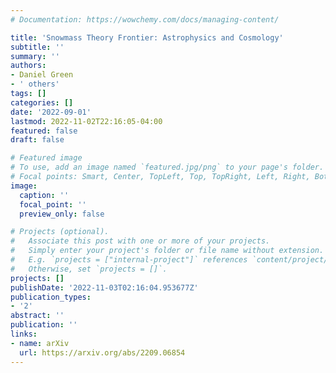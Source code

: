 ```yaml
---
# Documentation: https://wowchemy.com/docs/managing-content/

title: 'Snowmass Theory Frontier: Astrophysics and Cosmology'
subtitle: ''
summary: ''
authors:
- Daniel Green
- ' others'
tags: []
categories: []
date: '2022-09-01'
lastmod: 2022-11-02T22:16:05-04:00
featured: false
draft: false

# Featured image
# To use, add an image named `featured.jpg/png` to your page's folder.
# Focal points: Smart, Center, TopLeft, Top, TopRight, Left, Right, BottomLeft, Bottom, BottomRight.
image:
  caption: ''
  focal_point: ''
  preview_only: false

# Projects (optional).
#   Associate this post with one or more of your projects.
#   Simply enter your project's folder or file name without extension.
#   E.g. `projects = ["internal-project"]` references `content/project/deep-learning/index.md`.
#   Otherwise, set `projects = []`.
projects: []
publishDate: '2022-11-03T02:16:04.953677Z'
publication_types:
- '2'
abstract: ''
publication: ''
links:
- name: arXiv
  url: https://arxiv.org/abs/2209.06854
---
```

